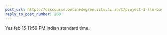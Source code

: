 ```yaml
---
post_url: https://discourse.onlinedegree.iitm.ac.in/t/project-1-llm-based-automation-agent-discussion-thread-tds-jan-2025/164277/261
reply_to_post_number: 260
---
```

Yes feb 15 11:59 PM indian standard time.